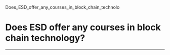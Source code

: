 Does_ESD_offer_any_courses_in_block_chain_technolo



Does ESD offer any courses in block chain technology?
=====================================================

---

